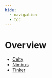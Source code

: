 ```yaml
---
hide:
  - navigation
  - toc
---
```


# Overview
- [Celty](celty/index.md)
- [Nimbus](nimbus/index.md)
- [Tinker](tinker/index.md)

